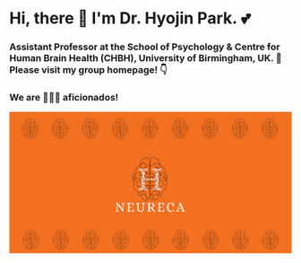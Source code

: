 # Hi, there :wave: I'm Dr. Hyojin Park.&nbsp;:two_hearts:
### Assistant Professor at the School of Psychology & Centre for Human Brain Health (CHBH), University of Birmingham, UK. :school: Please visit my group homepage! :point_down: 
### We are 🧠🧠🧠 aficionados!
[![Alt Text](images/share.png)](https://www.neureca.org/)



